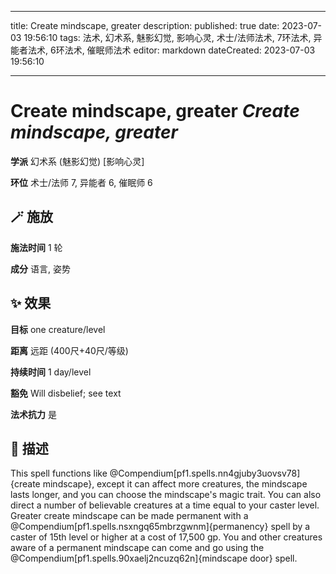 
---
title: Create mindscape, greater
description: 
published: true
date: 2023-07-03 19:56:10
tags: 法术, 幻术系, 魅影幻觉, 影响心灵, 术士/法师法术, 7环法术, 异能者法术, 6环法术, 催眠师法术
editor: markdown
dateCreated: 2023-07-03 19:56:10

---

# **Create mindscape, greater** *Create mindscape, greater*

**学派** 幻术系 (魅影幻觉) \[影响心灵\] 

**环位** 术士/法师 7, 异能者 6, 催眠师 6

## 🪄 施放

**施法时间** 1 轮

**成分** 语言, 姿势

## ✨ 效果 

**目标** one creature/level 

**距离** 远距 (400尺+40尺/等级)  

**持续时间** 1 day/level 

**豁免** Will disbelief; see text

**法术抗力** 是

## 📖 描述

This spell functions like @Compendium[pf1.spells.nn4gjuby3uovsv78]{create mindscape}, except it can affect more creatures, the mindscape lasts longer, and you can choose the mindscape's magic trait. You can also direct a number of believable creatures at a time equal to your caster level. Greater create mindscape can be made permanent with a @Compendium[pf1.spells.nsxngq65mbrzgwnm]{permanency} spell by a caster of 15th level or higher at a cost of 17,500 gp. You and other creatures aware of a permanent mindscape can come and go using the @Compendium[pf1.spells.90xaelj2ncuzq62n]{mindscape door} spell.
    